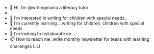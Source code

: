 - 👋 Hi, I’m @writingmama a literacy tutor
- 
- 👀 I’m interested in writing for children with special needs..
- 🌱 I’m currently learning ...writing for children, children with special needs
- 💞️ I’m looking to collaborate on ...
- 📫 How to reach me .write monthly newsletter for teens with learning challenges
LiLl
<!---Professor Owls Book Corner


writingmama/writingmama is a ✨ special ✨ repository because its `README.md` (this file) appears on your GitHub profile.
You can click the Preview link to take a look at your changes.
--->
